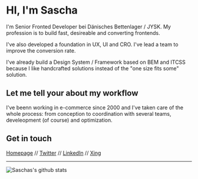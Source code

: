 # HI, I'm Sascha
  I'm Senior Fronted Developer bei Dänisches Bettenlager / JYSK.
  My profession is to build fast, desireable and converting frontends.

  I've also developed a foundation in UX, UI and CRO. I've lead a team to improve the conversion rate.

  I've already build a Design System / Framework based on BEM and ITCSS because I like handcrafted solutions instead of the "one size fits some" solution.

  ## Let me tell your about my workflow

  I've beenn working in e-commerce since 2000 and I've taken care of the whole process:
  from conception to coordination with several teams, develeopment (of course) and optimization.

  ## Get in touch
  [Homepage](https://www.saschadiercks.dev)
   // [Twitter](https://twitter.com/saschadiercks)
   // [LinkedIn](https://www.linkedin.com/in/saschadiercks)
   // [Xing](https://www.xing.com/profile/Sascha_Diercks)

----

  ![Saschas's github stats](https://github-readme-stats.vercel.app/api?username=saschadiercks&show_icons=true)
